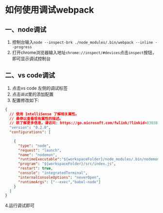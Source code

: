 # 如何使用调试webpack

## 一、node调试

1. 控制台输入`node --inspect-brk ./node_modules/.bin/webpack --inline --progress`
2. 打开chrome浏览器输入地址`chrome://inspect/#devices`点击`inspect`按钮，即可显示调试控制台

## 二、vs code调试

1. 点击vs code 左侧的调试标签
2. 点击`调试`里的添加配置
3. 配置修改如下:

```json
{
  // 使用 IntelliSense 了解相关属性。 
  // 悬停以查看现有属性的描述。
  // 欲了解更多信息，请访问: https://go.microsoft.com/fwlink/?linkid=830387
  "version": "0.2.0",
  "configurations": [
    
    {
      "type": "node",
      "request": "launch",
      "name": "nodemon",
      "runtimeExecutable":"${workspaceFolder}/node_modules/.bin/nodemon", // 使用nodemon运行
      "program": "${workspaceFolder}/src/index.js",
      "restart": true,
      "console": "integratedTerminal",
      "internalConsoleOptions": "neverOpen",
      "runtimeArgs": ["--exec","babel-node"]
    }
  ]
}
```

4.运行调试即可
